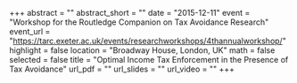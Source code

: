 +++
abstract = ""
abstract_short = ""
date = "2015-12-11"
event = "Workshop for the Routledge Companion on Tax Avoidance Research"
event_url = "https://tarc.exeter.ac.uk/events/researchworkshops/4thannualworkshop/"
highlight = false
location = "Broadway House, London, UK"
math = false
selected = false
title = "Optimal Income Tax Enforcement in the Presence of Tax Avoidance"
url_pdf = ""
url_slides = ""
url_video = ""
+++


